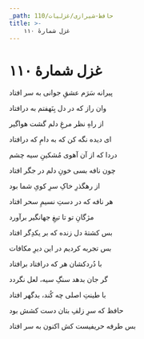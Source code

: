 ```yaml
---
_path: حافظ-شیرازی/غزلیات/110
title: >-
    غزل شمارهٔ ۱۱۰
---
```

# غزل شمارهٔ ۱۱۰

<div class="b" id="bn1"><div class="m1"><p>پیرانه سَرَم عشقِ جوانی به سر افتاد</p></div>
<div class="m2"><p>وان راز که در دل بِنَهفتم به درافتاد</p></div></div>
<div class="b" id="bn2"><div class="m1"><p>از راهِ نظر مرغِ دلم گشت هواگیر</p></div>
<div class="m2"><p>ای دیده نگه کن که به دامِ که درافتاد</p></div></div>
<div class="b" id="bn3"><div class="m1"><p>دردا که از آن آهوی مُشکینِ سیه چشم</p></div>
<div class="m2"><p>چون نافه بسی خونِ دلم در جگر افتاد</p></div></div>
<div class="b" id="bn4"><div class="m1"><p>از رهگذرِ خاکِ سرِ کویِ شما بود</p></div>
<div class="m2"><p>هر نافه که در دستِ نسیمِ سحر افتاد</p></div></div>
<div class="b" id="bn5"><div class="m1"><p>مژگانِ تو تا تیغِ جهانگیر برآورد</p></div>
<div class="m2"><p>بس کشتهٔ دل زنده که بر یکدِگر افتاد</p></div></div>
<div class="b" id="bn6"><div class="m1"><p>بس تجربه کردیم در این دیرِ مکافات</p></div>
<div class="m2"><p>با دُردکشان هر که درافتاد برافتاد</p></div></div>
<div class="b" id="bn7"><div class="m1"><p>گر جان بدهد سنگِ سیه، لعل نگردد</p></div>
<div class="m2"><p>با طینتِ اصلی چه کُند، بدگهر افتاد</p></div></div>
<div class="b" id="bn8"><div class="m1"><p>حافظ که سرِ زلفِ بتان دست کشش بود</p></div>
<div class="m2"><p>بس طرفه حریفیست کش اکنون به سر افتاد</p></div></div>
